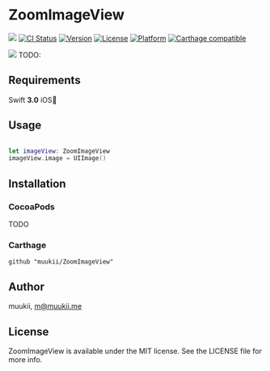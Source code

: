 # ZoomImageView

![](https://img.shields.io/badge/Swift-3.0-blue.svg?style=flat)
[![CI Status](http://img.shields.io/travis/muukii/ZoomImageView.svg?style=flat)](https://travis-ci.org/muukii/ZoomImageView)
[![Version](https://img.shields.io/cocoapods/v/ZoomImageView.svg?style=flat)](http://cocoapods.org/pods/ZoomImageView)
[![License](https://img.shields.io/cocoapods/l/ZoomImageView.svg?style=flat)](http://cocoapods.org/pods/ZoomImageView)
[![Platform](https://img.shields.io/cocoapods/p/ZoomImageView.svg?style=flat)](http://cocoapods.org/pods/ZoomImageView)
[![Carthage compatible](https://img.shields.io/badge/Carthage-compatible-4BC51D.svg?style=flat)](https://github.com/Carthage/Carthage)

![](https://d17oy1vhnax1f7.cloudfront.net/items/240M2T2x2Z2D3W3m2w2z/Screen%20Recording%202016-10-15%20at%2008.53%20PM.gif?v=471468b2)
TODO:

## Requirements

Swift **3.0**  iOS📱

## Usage

```swift

let imageView: ZoomImageView
imageView.image = UIImage()

```

## Installation

### CocoaPods

TODO

### Carthage
```
github "muukii/ZoomImageView"
```
## Author

muukii, m@muukii.me

## License

ZoomImageView is available under the MIT license. See the LICENSE file for more info.
